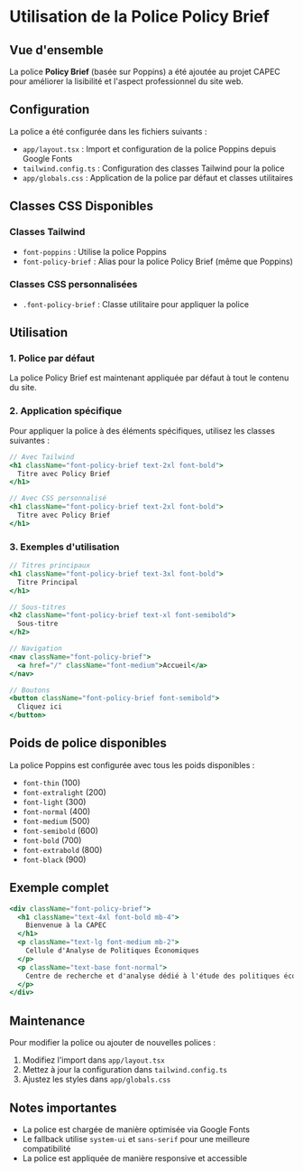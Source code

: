 # Utilisation de la Police Policy Brief

## Vue d'ensemble

La police **Policy Brief** (basée sur Poppins) a été ajoutée au projet CAPEC pour améliorer la lisibilité et l'aspect professionnel du site web.

## Configuration

La police a été configurée dans les fichiers suivants :

- `app/layout.tsx` : Import et configuration de la police Poppins depuis Google Fonts
- `tailwind.config.ts` : Configuration des classes Tailwind pour la police
- `app/globals.css` : Application de la police par défaut et classes utilitaires

## Classes CSS Disponibles

### Classes Tailwind
- `font-poppins` : Utilise la police Poppins
- `font-policy-brief` : Alias pour la police Policy Brief (même que Poppins)

### Classes CSS personnalisées
- `.font-policy-brief` : Classe utilitaire pour appliquer la police

## Utilisation

### 1. Police par défaut
La police Policy Brief est maintenant appliquée par défaut à tout le contenu du site.

### 2. Application spécifique
Pour appliquer la police à des éléments spécifiques, utilisez les classes suivantes :

```jsx
// Avec Tailwind
<h1 className="font-policy-brief text-2xl font-bold">
  Titre avec Policy Brief
</h1>

// Avec CSS personnalisé
<h1 className="font-policy-brief text-2xl font-bold">
  Titre avec Policy Brief
</h1>
```

### 3. Exemples d'utilisation

```jsx
// Titres principaux
<h1 className="font-policy-brief text-3xl font-bold">
  Titre Principal
</h1>

// Sous-titres
<h2 className="font-policy-brief text-xl font-semibold">
  Sous-titre
</h2>

// Navigation
<nav className="font-policy-brief">
  <a href="/" className="font-medium">Accueil</a>
</nav>

// Boutons
<button className="font-policy-brief font-semibold">
  Cliquez ici
</button>
```

## Poids de police disponibles

La police Poppins est configurée avec tous les poids disponibles :
- `font-thin` (100)
- `font-extralight` (200)
- `font-light` (300)
- `font-normal` (400)
- `font-medium` (500)
- `font-semibold` (600)
- `font-bold` (700)
- `font-extrabold` (800)
- `font-black` (900)

## Exemple complet

```jsx
<div className="font-policy-brief">
  <h1 className="text-4xl font-bold mb-4">
    Bienvenue à la CAPEC
  </h1>
  <p className="text-lg font-medium mb-2">
    Cellule d'Analyse de Politiques Économiques
  </p>
  <p className="text-base font-normal">
    Centre de recherche et d'analyse dédié à l'étude des politiques économiques.
  </p>
</div>
```

## Maintenance

Pour modifier la police ou ajouter de nouvelles polices :

1. Modifiez l'import dans `app/layout.tsx`
2. Mettez à jour la configuration dans `tailwind.config.ts`
3. Ajustez les styles dans `app/globals.css`

## Notes importantes

- La police est chargée de manière optimisée via Google Fonts
- Le fallback utilise `system-ui` et `sans-serif` pour une meilleure compatibilité
- La police est appliquée de manière responsive et accessible 